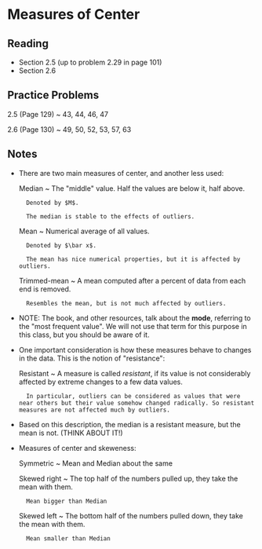 # Measures of Center

## Reading

- Section 2.5 (up to problem 2.29 in page 101)
- Section 2.6

## Practice Problems

2.5 (Page 129)
  ~ 43, 44, 46, 47

2.6 (Page 130)
  ~ 49, 50, 52, 53, 57, 63

## Notes

- There are two main measures of center, and another less used:

    Median
      ~ The "middle" value. Half the values are below it, half above.

        Denoted by $M$.

        The median is stable to the effects of outliers.

    Mean
      ~ Numerical average of all values.

        Denoted by $\bar x$.

        The mean has nice numerical properties, but it is affected by outliers.

    Trimmed-mean
      ~ A mean computed after a percent of data from each end is removed.

        Resembles the mean, but is not much affected by outliers.

- NOTE: The book, and other resources, talk about the **mode**, referring to the "most frequent value". We will not use that term for this purpose in this class, but you should be aware of it.
- One important consideration is how these measures behave to changes in the data. This is the notion of "resistance":

    Resistant
      ~ A measure is called *resistant*, if its value is not considerably affected by extreme changes to a few data values.

        In particular, outliers can be considered as values that were near others but their value somehow changed radically. So resistant measures are not affected much by outliers.

- Based on this description, the median is a resistant measure, but the mean is not. (THINK ABOUT IT!)
- Measures of center and skeweness:

    Symmetric
      ~ Mean and Median about the same

    Skewed right
      ~ The top half of the numbers pulled up, they take the mean with them.

        Mean bigger than Median

    Skewed left
      ~ The bottom half of the numbers pulled down, they take the mean with them.

        Mean smaller than Median

